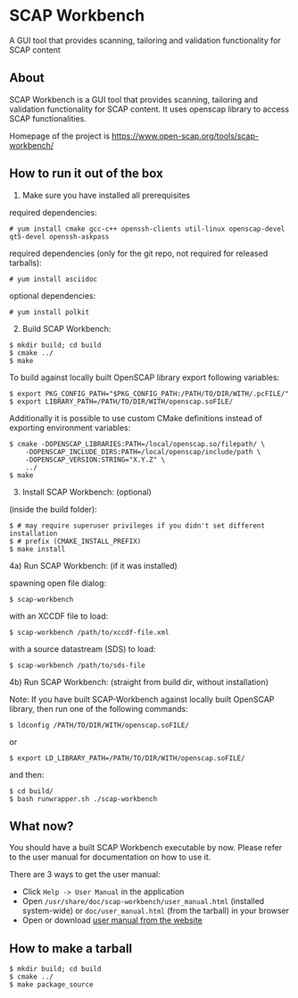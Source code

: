 SCAP Workbench
==============

A GUI tool that provides scanning, tailoring and validation functionality for SCAP content

About
-----

SCAP Workbench is a GUI tool that provides scanning, tailoring
and validation functionality for SCAP content. It uses openscap library
to access SCAP functionalities.

Homepage of the project is https://www.open-scap.org/tools/scap-workbench/

How to run it out of the box
----------------------------

1) Make sure you have installed all prerequisites

required dependencies:
```console
# yum install cmake gcc-c++ openssh-clients util-linux openscap-devel qt5-devel openssh-askpass
```

required dependencies (only for the git repo, not required for released tarballs):
```console
# yum install asciidoc
```

optional dependencies:
```console
# yum install polkit
```

2) Build SCAP Workbench:
```console
$ mkdir build; cd build
$ cmake ../
$ make
```
To build against locally built OpenSCAP library export following variables:

```console
$ export PKG_CONFIG_PATH="$PKG_CONFIG_PATH:/PATH/TO/DIR/WITH/.pcFILE/"
$ export LIBRARY_PATH=/PATH/TO/DIR/WITH/openscap.soFILE/
```

Additionally it is possible to use custom CMake definitions instead of exporting environment variables:

```console
$ cmake -DOPENSCAP_LIBRARIES:PATH=/local/openscap.so/filepath/ \
    -DOPENSCAP_INCLUDE_DIRS:PATH=/local/openscap/include/path \
    -DOPENSCAP_VERSION:STRING="X.Y.Z" \
    ../
$ make
```

3) Install SCAP Workbench: (optional)

(inside the build folder):
```console
$ # may require superuser privileges if you didn't set different installation
$ # prefix (CMAKE_INSTALL_PREFIX)
$ make install
```

4a) Run SCAP Workbench: (if it was installed)

spawning open file dialog:
```console
$ scap-workbench
```

with an XCCDF file to load:
```console
$ scap-workbench /path/to/xccdf-file.xml
```

with a source datastream (SDS) to load:
```console
$ scap-workbench /path/to/sds-file
```

4b) Run SCAP Workbench: (straight from build dir, without installation)

Note: If you have built SCAP-Workbench against locally built OpenSCAP library, then run one of the following commands:

```console
$ ldconfig /PATH/TO/DIR/WITH/openscap.soFILE/
```
or
```console
$ export LD_LIBRARY_PATH=/PATH/TO/DIR/WITH/openscap.soFILE/
```

and then:

```console
$ cd build/
$ bash runwrapper.sh ./scap-workbench
```

What now?
---------

You should have a built SCAP Workbench executable by now. Please refer to the user manual for documentation on how to use it.

There are 3 ways to get the user manual:

 * Click `Help -> User Manual` in the application
 * Open `/usr/share/doc/scap-workbench/user_manual.html` (installed system-wide) or `doc/user_manual.html` (from the tarball) in your browser
 * Open or download [user manual from the website](https://static.open-scap.org/scap-workbench-1.1/)

How to make a tarball
---------------------
```console
$ mkdir build; cd build
$ cmake ../
$ make package_source
```

